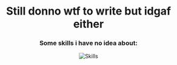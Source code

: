 <p align="center">
  <h1 align="center">Still donno wtf to write but idgaf either</h1>
  
  <div align="center">
    <h3>Some skills i have no idea about:</h3>
    <img src="https://skillicons.dev/icons?i=python,pytorch,tensorflow,docker,kubernetes,aws,gcp,go,rust,zig,vim&theme=dark&perline=11" alt="Skills" />

  <br>
  </div>
  

</p>
